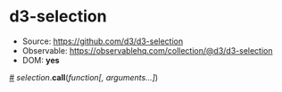 # d3-selection

- Source: https://github.com/d3/d3-selection
- Observable: https://observablehq.com/collection/@d3/d3-selection
- DOM: **yes**

<a name="selection_call" href="https://github.com/d3/d3-selection#selection_call">#</a>
<i>selection</i>.<b>call</b>(<i>function[, arguments…]</i>)
